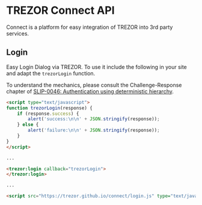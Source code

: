 TREZOR Connect API
==================

Connect is a platform for easy integration of TREZOR into 3rd party services.

Login
-----

Easy Login Dialog via TREZOR.
To use it include the following in your site and adapt the `trezorLogin` function.

To understand the mechanics, please consult the Challenge-Response chapter of
[SLIP-0046: Authentication using deterministic hierarchy](http://doc.satoshilabs.com/slips/slip-0046.html).


```html
<script type="text/javascript">
function trezorLogin(response) {
	if (response.success) {
		alert('success:\n\n' + JSON.stringify(response));
	} else {
		alert('failure:\n\n' + JSON.stringify(response));
	}
}
</script>

...

<trezor:login callback="trezorLogin">
</trezor:login>

...

<script src="https://trezor.github.io/connect/login.js" type="text/javascript"></script>
```
